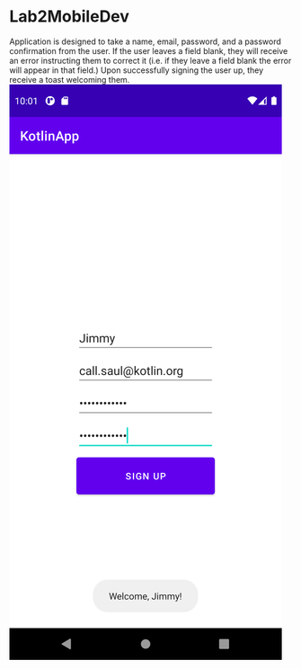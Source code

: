 # Lab2MobileDev
Application is designed to take a name, email, password, and a password confirmation from the user. 
If the user leaves a field blank, they will receive an error instructing them to correct it (i.e. if they leave a field blank the error will appear in that field.)
Upon successfully signing the user up, they receive a toast welcoming them.
![screenshot](screenshot.png)

